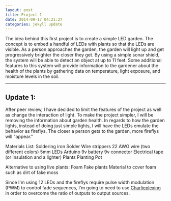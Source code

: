 ```yaml
---
layout: post
title: Project 1
date: 2014-09-17 04:21:27
categories: jekyll update
---
```

The idea behind this first project is to create a simple LED garden. The concept is to embed a handful of LEDs with plants so that the LEDs are visible. As a person approaches the garden, the garden will light up and get progressively brighter the closer they get. By using a simple sonar shield, the system will be able to detect an object at up to 11 feet. Some additional features to this system will provide information to the gardener about the health of the plants by gathering data on temperature, light exposure, and moisture levels in the soil.

---------
Update 1:
---------

After peer review, I have decided to limit the features of the project as well as change the interaction of light. To make the project simpler, I will be removing the information about garden health. In regards to how the garden lights, instead of doing just simple lights, I will have the LEDs emulate the behavior as fireflys. The closer a person gets to the garden, more fireflys will "appear."


Materials List:
Soldering iron
Solder
Wire strippers 
22 AWG wire (two different colors)
5mm LEDs
Arduino
9v battery
9v connector
Electrical tape (or insulation and a lighter)
Plants
Planting Pot

Alternative to using live plants:
Foam
Fake plants
Material to cover foam such as dirt of fake moss

Since I'm using 12 LEDs and the fireflys require pulse width modulation (PWM) to control fade sequences, I'm going to need to use <a href="http://misw9423.github.io/jekyll/update/2014/09/17/Charlieplexing.html">Charlieplexing</a> in order to overcome the ratio of outputs to output sources. 
